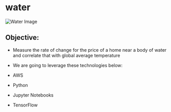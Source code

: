 # water

![Water Image](https://clipart-best.com/img/water/water-clip-art-166.png)

## Objective:
- Measure the rate of change for the price of a home near a body of water and correlate that with global average temperature 

- We are going to leverage these technologies below:
 - AWS
 - Python
 - Jupyter Notebooks
 - TensorFlow
